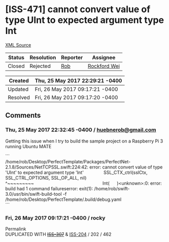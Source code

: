 # [ISS-471] cannot convert value of type UInt to expected argument type Int

[XML Source](./xml/ISS-471.xml)
<p></p>





Status|Resolution|Reporter|Assignee
------|----------|--------|--------
Closed|Rejected|[Rob](huebnerob@gmail.com)|[Rockford Wei]($rocky)





Created|Thu, 25 May 2017 22:29:21 -0400
-------|--------------
Updated|Fri, 26 May 2017 09:17:21 -0400
Resolved|Fri, 26 May 2017 09:17:20 -0400


## Comments




### Thu, 25 May 2017 22:32:45 -0400 / huebnerob@gmail.com 

<p><p>Getting this issue when I try to build the sample project on a Raspberry Pi 3 running Ubuntu MATE</p>

<p>```<br/>
/home/rob/Desktop/PerfectTemplate/Packages/PerfectNet-2.1.8/Sources/NetTCPSSL.swift:224:42: error: cannot convert value of type 'UInt' to expected argument type 'Int'                SSL_CTX_ctrl(sslCtx, SSL_CTRL_OPTIONS, SSL_OP_ALL, nil)                                                       ^~~~~~~~~~                                                       Int(      )&lt;unknown&gt;:0: error: build had 1 command failureserror: exit(1): /home/rob/swift-3.0/usr/bin/swift-build-tool -f /home/rob/Desktop/PerfectTemplate/.build/debug.yaml<br/>
```</p></p>


### Fri, 26 May 2017 09:17:21 -0400 / rocky 

<p><p>Permalink<br/>
DUPLICATED WITH <del><a href="http://jira.perfect.org:8080/browse/ISS-307" title="Cannot compile PerfectTemplate on RaspberryPi running Ubuntu 16.04" class="issue-link" data-issue-key="ISS-307"><del>ISS-307</del></a></del> &amp; <a href="http://jira.perfect.org:8080/browse/ISS-204" title="Raspberry pi support?" class="issue-link" data-issue-key="ISS-204">ISS-204</a> / 202 / 462</p></p>


